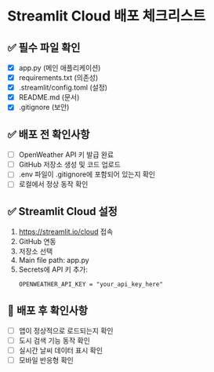 # Streamlit Cloud 배포 체크리스트

## ✅ 필수 파일 확인
- [x] app.py (메인 애플리케이션)
- [x] requirements.txt (의존성)
- [x] .streamlit/config.toml (설정)
- [x] README.md (문서)
- [x] .gitignore (보안)

## ✅ 배포 전 확인사항
- [ ] OpenWeather API 키 발급 완료
- [ ] GitHub 저장소 생성 및 코드 업로드
- [ ] .env 파일이 .gitignore에 포함되어 있는지 확인
- [ ] 로컬에서 정상 동작 확인

## ✅ Streamlit Cloud 설정
1. https://streamlit.io/cloud 접속
2. GitHub 연동
3. 저장소 선택
4. Main file path: app.py
5. Secrets에 API 키 추가:
   ```
   OPENWEATHER_API_KEY = "your_api_key_here"
   ```

## 🎯 배포 후 확인사항
- [ ] 앱이 정상적으로 로드되는지 확인
- [ ] 도시 검색 기능 동작 확인
- [ ] 실시간 날씨 데이터 표시 확인
- [ ] 모바일 반응형 확인